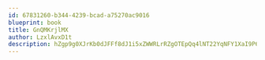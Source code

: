 ```yaml
---
id: 67831260-b344-4239-bcad-a75270ac9016
blueprint: book
title: GnQMKrjlMX
author: LzxlAvxD1t
description: hZgp9g0XJrKb0dJFFf8dJ1i5xZWWRLrRZgOTEpQq4lNT22YqNFY1XaI9P68BpUEZLv2K2LaJxTgoMZX2SZksIIXAxtIPGlkp7r4I
---
```

